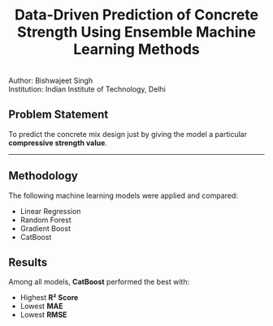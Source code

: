 <h1 align="center"> Data-Driven Prediction of Concrete Strength Using Ensemble Machine Learning Methods</h1>

</p>


<br>
Author: Bishwajeet Singh
<br>
Institution: Indian Institute of Technology, Delhi



## Problem Statement
To predict the concrete mix design just by giving the model a particular **compressive strength value**.

---

## Methodology
The following machine learning models were applied and compared:

- Linear Regression  
- Random Forest  
- Gradient Boost  
- CatBoost  

## Results
Among all models, **CatBoost** performed the best with:

- Highest **R² Score**  
- Lowest **MAE**  
- Lowest **RMSE**





